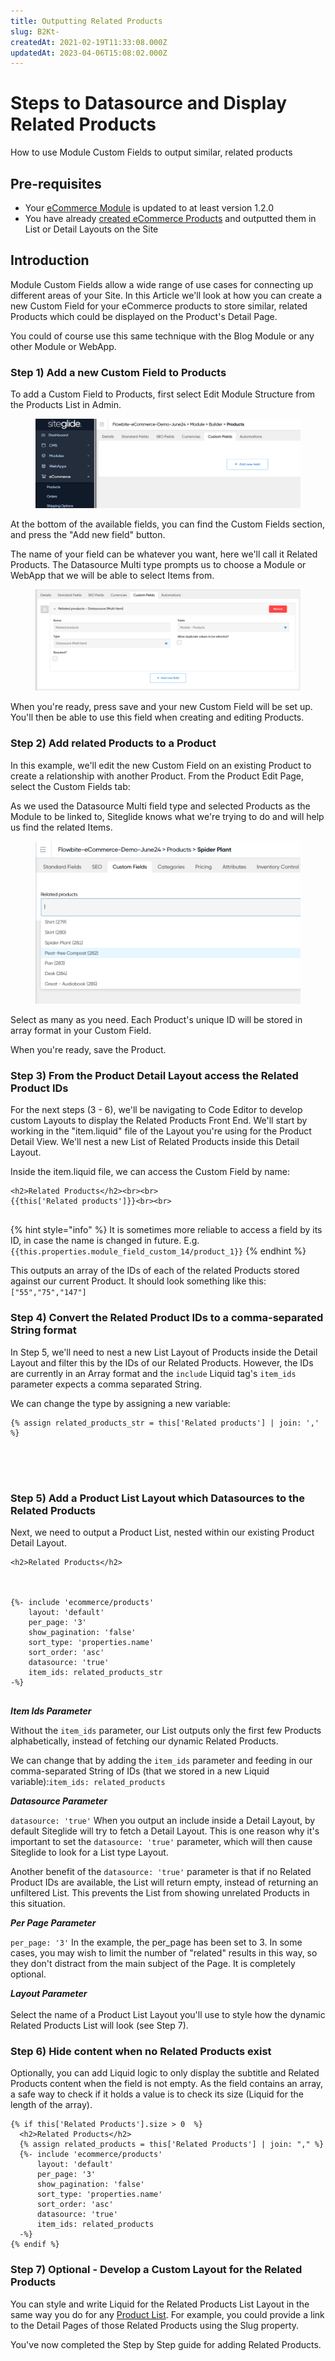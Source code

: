 ```yaml
---
title: Outputting Related Products
slug: B2Kt-
createdAt: 2021-02-19T11:33:08.000Z
updatedAt: 2023-04-06T15:08:02.000Z
---
```


# Steps to Datasource and Display Related Products

How to use Module Custom Fields to output similar, related products

## Pre-requisites

* Your [eCommerce Module](../../../quickstart-ecommerce.md) is updated to at least version 1.2.0
* You have already [created eCommerce Products](../../../../eCommerce/get-started-ecommerce/cart-checkout-and-quotes/managing-products/) and outputted them in List or Detail Layouts on the Site

## Introduction

Module Custom Fields allow a wide range of use cases for connecting up different areas of your Site. In this Article we'll look at how you can create a new Custom Field for your eCommerce products to store similar, related Products which could be displayed on the Product's Detail Page.

You could of course use this same technique with the Blog Module or any other Module or WebApp.

### Step 1) Add a new Custom Field to Products

To add a Custom Field to Products, first select Edit Module Structure from the Products List in Admin.

<figure><img src="../../../../.gitbook/assets/image (5).png" alt=""><figcaption></figcaption></figure>

At the bottom of the available fields, you can find the Custom Fields section, and press the "Add new field" button.

The name of your field can be whatever you want, here we'll call it Related Products. The Datasource Multi type prompts us to choose a Module or WebApp that we will be able to select Items from.

<figure><img src="../../../../.gitbook/assets/image (1) (1).png" alt=""><figcaption></figcaption></figure>

When you're ready, press save and your new Custom Field will be set up. You'll then be able to use this field when creating and editing Products.

### Step 2) Add related Products to a Product

In this example, we'll edit the new Custom Field on an existing Product to create a relationship with another Product. From the Product Edit Page, select the Custom Fields tab:

As we used the Datasource Multi field type and selected Products as the Module to be linked to, Siteglide knows what we're trying to do and will help us find the related Items.

<figure><img src="../../../../.gitbook/assets/image (2) (1).png" alt=""><figcaption></figcaption></figure>

Select as many as you need. Each Product's unique ID will be stored in array format in your Custom Field.

When you're ready, save the Product.

### Step 3) From the Product Detail Layout access the Related Product IDs

For the next steps (3 - 6), we'll be navigating to Code Editor to develop custom Layouts to display the Related Products Front End. We'll start by working in the "item.liquid" file of the Layout you're using for the Product Detail View. We'll nest a new List of Related Products inside this Detail Layout.

Inside the item.liquid file, we can access the Custom Field by name:

```liquid
<h2>Related Products</h2><br><br>
{{this['Related products']}}<br><br>


```

{% hint style="info" %}
It is sometimes more reliable to access a field by its ID, in case the name is changed in future. E.g. `{{this.properties.module_field_custom_14/product_1}}`
{% endhint %}

This outputs an array of the IDs of each of the related Products stored against our current Product. It should look something like this: `["55","75","147"]`

### Step 4) Convert the Related Product IDs to a comma-separated String format

In Step 5, we'll need to nest a new List Layout of Products inside the Detail Layout and filter this by the IDs of our Related Products. However, the IDs are currently in an Array format and the `include` Liquid tag's `item_ids` parameter expects a comma separated String.

We can change the type by assigning a new variable:

```
{% assign related_products_str = this['Related products'] | join: ',' %}





```

### Step 5) Add a Product List Layout which Datasources to the Related Products

Next, we need to output a Product List, nested within our existing Product Detail Layout.

```liquid
<h2>Related Products</h2>



{%- include 'ecommerce/products'
    layout: 'default'
    per_page: '3'
    show_pagination: 'false'
    sort_type: 'properties.name'
    sort_order: 'asc'
    datasource: 'true'
    item_ids: related_products_str
-%} 


```

_**Item Ids Parameter**_

Without the `item_ids` parameter, our List outputs only the first few Products alphabetically, instead of fetching our dynamic Related Products.

We can change that by adding the `item_ids` parameter and feeding in our comma-separated String of IDs (that we stored in a new Liquid variable):`item_ids: related_products`

_**Datasource Parameter**_

`datasource: 'true'` When you output an include inside a Detail Layout, by default Siteglide will try to fetch a Detail Layout. This is one reason why it's important to set the `datasource: 'true'` parameter, which will then cause Siteglide to look for a List type Layout.

Another benefit of the `datasource: 'true'` parameter is that if no Related Product IDs are available, the List will return empty, instead of returning an unfiltered List. This prevents the List from showing unrelated Products in this situation.

_**Per Page Parameter**_

`per_page: '3'` In the example, the per\_page has been set to 3. In some cases, you may wish to limit the number of "related" results in this way, so they don't distract from the main subject of the Page. It is completely optional.

_**Layout Parameter**_\
\
Select the name of a Product List Layout you'll use to style how the dynamic Related Products List will look (see Step 7).

### Step 6) Hide content when no Related Products exist

Optionally, you can add Liquid logic to only display the subtitle and Related Products content when the field is not empty. As the field contains an array, a safe way to check if it holds a value is to check its size (Liquid for the length of the array).

```liquid
{% if this['Related Products'].size > 0  %}
  <h2>Related Products</h2>
  {% assign related_products = this['Related Products'] | join: "," %}
  {%- include 'ecommerce/products'
      layout: 'default'
      per_page: '3'
      show_pagination: 'false'
      sort_type: 'properties.name'
      sort_order: 'asc'
      datasource: 'true'
      item_ids: related_products 
  -%} 
{% endif %}
```

### Step 7) Optional - Develop a Custom Layout for the Related Products

You can style and write Liquid for the Related Products List Layout in the same way you do for any [Product List](product-lists.md). For example, you could provide a link to the Detail Pages of those Related Products using the Slug property.

You've now completed the Step by Step guide for adding Related Products.

